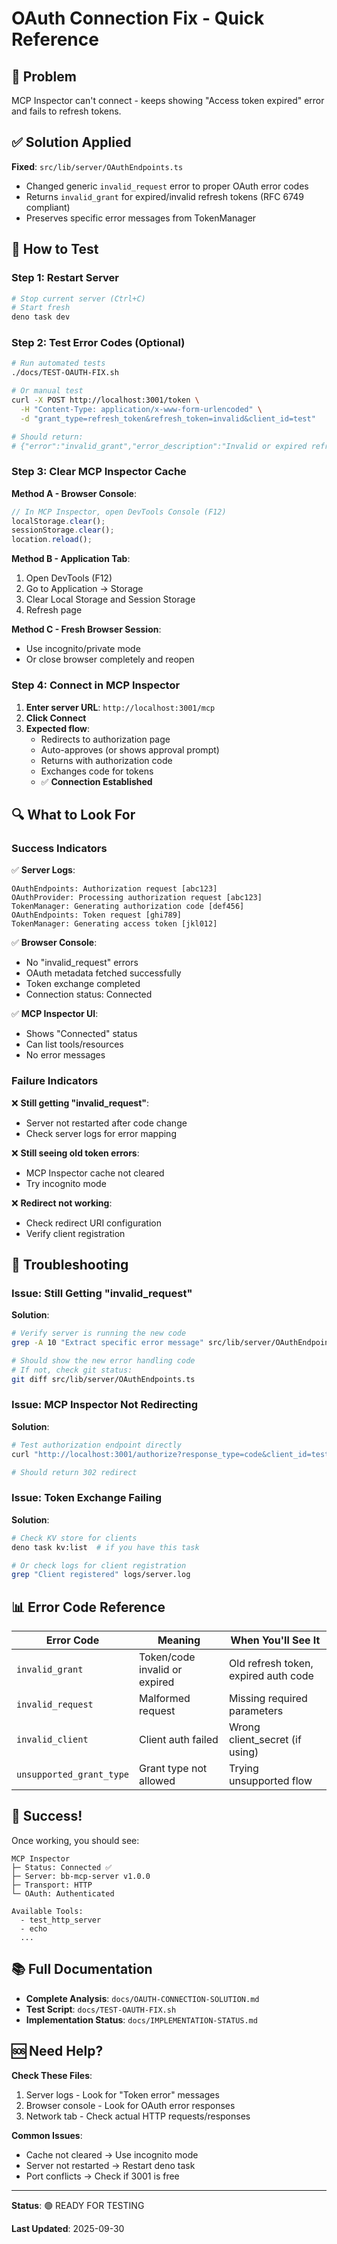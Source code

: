 # OAuth Connection Fix - Quick Reference

## 🎯 Problem

MCP Inspector can't connect - keeps showing "Access token expired" error and fails to refresh tokens.

## ✅ Solution Applied

**Fixed**: `src/lib/server/OAuthEndpoints.ts`
- Changed generic `invalid_request` error to proper OAuth error codes
- Returns `invalid_grant` for expired/invalid refresh tokens (RFC 6749 compliant)
- Preserves specific error messages from TokenManager

## 🚀 How to Test

### Step 1: Restart Server

```bash
# Stop current server (Ctrl+C)
# Start fresh
deno task dev
```

### Step 2: Test Error Codes (Optional)

```bash
# Run automated tests
./docs/TEST-OAUTH-FIX.sh

# Or manual test
curl -X POST http://localhost:3001/token \
  -H "Content-Type: application/x-www-form-urlencoded" \
  -d "grant_type=refresh_token&refresh_token=invalid&client_id=test"

# Should return:
# {"error":"invalid_grant","error_description":"Invalid or expired refresh token",...}
```

### Step 3: Clear MCP Inspector Cache

**Method A - Browser Console**:
```javascript
// In MCP Inspector, open DevTools Console (F12)
localStorage.clear();
sessionStorage.clear();
location.reload();
```

**Method B - Application Tab**:
1. Open DevTools (F12)
2. Go to Application → Storage
3. Clear Local Storage and Session Storage
4. Refresh page

**Method C - Fresh Browser Session**:
- Use incognito/private mode
- Or close browser completely and reopen

### Step 4: Connect in MCP Inspector

1. **Enter server URL**: `http://localhost:3001/mcp`
2. **Click Connect**
3. **Expected flow**:
   - Redirects to authorization page
   - Auto-approves (or shows approval prompt)
   - Returns with authorization code
   - Exchanges code for tokens
   - ✅ **Connection Established**

## 🔍 What to Look For

### Success Indicators

✅ **Server Logs**:
```
OAuthEndpoints: Authorization request [abc123]
OAuthProvider: Processing authorization request [abc123]
TokenManager: Generating authorization code [def456]
OAuthEndpoints: Token request [ghi789]
TokenManager: Generating access token [jkl012]
```

✅ **Browser Console**:
- No "invalid_request" errors
- OAuth metadata fetched successfully
- Token exchange completed
- Connection status: Connected

✅ **MCP Inspector UI**:
- Shows "Connected" status
- Can list tools/resources
- No error messages

### Failure Indicators

❌ **Still getting "invalid_request"**:
- Server not restarted after code change
- Check server logs for error mapping

❌ **Still seeing old token errors**:
- MCP Inspector cache not cleared
- Try incognito mode

❌ **Redirect not working**:
- Check redirect URI configuration
- Verify client registration

## 🐛 Troubleshooting

### Issue: Still Getting "invalid_request"

**Solution**:
```bash
# Verify server is running the new code
grep -A 10 "Extract specific error message" src/lib/server/OAuthEndpoints.ts

# Should show the new error handling code
# If not, check git status:
git diff src/lib/server/OAuthEndpoints.ts
```

### Issue: MCP Inspector Not Redirecting

**Solution**:
```bash
# Test authorization endpoint directly
curl "http://localhost:3001/authorize?response_type=code&client_id=test&redirect_uri=http://localhost:3000/callback&state=test123"

# Should return 302 redirect
```

### Issue: Token Exchange Failing

**Solution**:
```bash
# Check KV store for clients
deno task kv:list  # if you have this task

# Or check logs for client registration
grep "Client registered" logs/server.log
```

## 📊 Error Code Reference

| Error Code | Meaning | When You'll See It |
|------------|---------|--------------------|
| `invalid_grant` | Token/code invalid or expired | Old refresh token, expired auth code |
| `invalid_request` | Malformed request | Missing required parameters |
| `invalid_client` | Client auth failed | Wrong client_secret (if using) |
| `unsupported_grant_type` | Grant type not allowed | Trying unsupported flow |

## 🎉 Success!

Once working, you should see:

```
MCP Inspector
├─ Status: Connected ✅
├─ Server: bb-mcp-server v1.0.0
├─ Transport: HTTP
└─ OAuth: Authenticated

Available Tools:
  - test_http_server
  - echo
  ...
```

## 📚 Full Documentation

- **Complete Analysis**: `docs/OAUTH-CONNECTION-SOLUTION.md`
- **Test Script**: `docs/TEST-OAUTH-FIX.sh`
- **Implementation Status**: `docs/IMPLEMENTATION-STATUS.md`

## 🆘 Need Help?

**Check These Files**:
1. Server logs - Look for "Token error" messages
2. Browser console - Look for OAuth error responses
3. Network tab - Check actual HTTP requests/responses

**Common Issues**:
- Cache not cleared → Use incognito mode
- Server not restarted → Restart deno task
- Port conflicts → Check if 3001 is free

---

**Status**: 🟢 READY FOR TESTING

**Last Updated**: 2025-09-30
